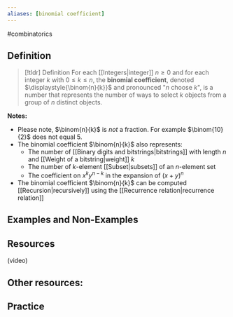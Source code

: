 ```yaml
---
aliases: [binomial coefficient]
--- 
```


#combinatorics 

## Definition 

> [!tldr] Definition
> For each [[Integers|integer]] $n \geq 0$ and for each integer $k$ with $0 \leq k \leq n$, the **binomial coefficient**, denoted $\displaystyle{\binom{n}{k}}$ and pronounced "$n$ choose $k$", is a number that represents the number of ways to select $k$ objects from a group of $n$ distinct objects. 

**Notes:**

- Please note, $\binom{n}{k}$ is *not* a fraction. For example $\binom{10}{2}$ does not equal $5$. 
- The binomial coefficient $\binom{n}{k}$ also represents: 
	- The number of [[Binary digits and bitstrings|bitstrings]] with length $n$ and [[Weight of a bitstring|weight]] $k$ 
	- The number of $k$-element [[Subset|subsets]] of an $n$-element set 
	- The coefficient on $x^ky^{n-k}$ in the expansion of $(x+y)^n$
- The binomial coefficient $\binom{n}{k}$ can be computed [[Recursion|recursively]] using the [[Recurrence relation|recurrence relation]]


## Examples and Non-Examples

## Resources 

(video)

Other resources: 
- 

## Practice 
